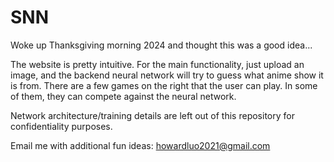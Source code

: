 # SNN

Woke up Thanksgiving morning 2024 and thought this was a good idea...

The website is pretty intuitive. For the main functionality, just upload an image, and the backend neural network will try to guess what anime show it is from. There are a few games on the right that the user can play. In some of them, they can compete against the neural network.

Network architecture/training details are left out of this repository for confidentiality purposes.

Email me with additional fun ideas: howardluo2021@gmail.com
